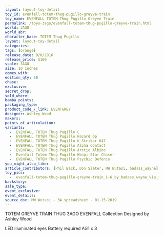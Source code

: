 ```yaml
---
layout: layout-toy-detail 
toy_id: evenfall-totem-thug-pugillo-greyve-train
toy_name: EVENFALL TOTEM Thug Pugillo Greyve Train
permalink: /toys-3ago/evenfall-totem-thug-pugillo-greyve-train.html
world: 3AGO
world_abr: 
character_base: TOTEM Thug Pugillo
layout: layout-toy-detail
categories: 
tags: [orange]
release_date: 9/8/2016
release_price: $160 
scale: 3AGO
size: 10 inches
comes_with: 
edition_qty: 50
chase: 
exclusive: 
secret_drop: 
sold_where: 
bamba_points: 
packaging_type: 
product_code_/_link: EVENTGREY
designer: Ashley Wood
makers: 
points_of_articulation: 
variants: 
  -  EVENFALL TOTEM Thug Pugillo C
  -  EVENFALL TOTEM Thug Pugillo Hazard Op
  -  EVENFALL TOTEM Thug Pugillo K Striker 047
  -  EVENFALL TOTEM Thug Pugillo Alpha Contact
  -  EVENFALL TOTEM Thug Pugillo Arctic Albino 
  -  Evenfall Totem Thug Pugillo Wanpi Star Chaser
  -  EVENFALL TOTEM Thug Pugillo Psychic Defence
you_might_also_like: 
article_contributors: [Phil Back, Don Slater, MW Wutasi, badass_wayne]
toy_pics: 
  -  evenfall-totem-thug-pugillo-greyve-train_1-6_by_badass_wayne_via_instagram.jpg
backstory: 
sale_type: 
event_exclusive: 
event_details: 
source_doc: MW Wutasi - 3A spreadsheet - 01-15-2019
---
```

TOTEM GREYVE TRAIN THUG
3AGO EVENFALL Collection
Designed by Ashley Wood

LED illuminated eyes Battery required AG1 x 3